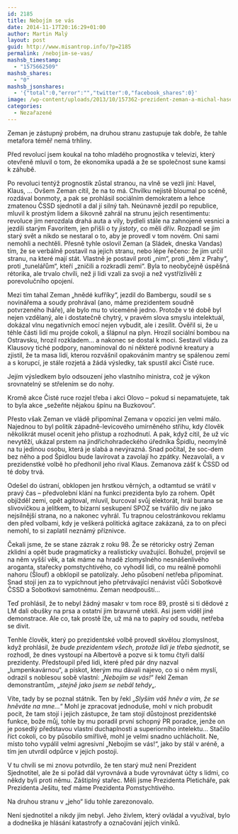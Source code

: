 ```yaml
---
id: 2185
title: Nebojím se vás
date: 2014-11-17T20:16:29+01:00
author: Martin Malý
layout: post
guid: http://www.misantrop.info/?p=2185
permalink: /nebojim-se-vas/
mashsb_timestamp:
  - "1575662509"
mashsb_shares:
  - "0"
mashsb_jsonshares:
  - '{"total":0,"error":"","twitter":0,"facebook_shares":0}'
image: /wp-content/uploads/2013/10/157362-prezident-zeman-a-michal-hasek-cssd-653x367.jpg
categories:
  - Nezařazené
---
```

Zeman je zástupný probém, na druhou stranu zastupuje tak dobře, že tahle metafora téměř nemá trhliny.

<!--more-->

Před revolucí jsem koukal na toho mladého prognostika v televizi, který otevřeně mluvil o tom, že ekonomika upadá a že se společnost sune kamsi k záhubě.

Po revoluci tentýž prognostik zůstal stranou, na vlně se vezli jiní: Havel, Klaus, &#8230; Ovšem Zeman cítil, že na to má. Chvilku nejistě bloumal po scéně, rozdával bonmoty, a pak se prohlásil sociálním demokratem a lehce zmatenou ČSSD sjednotil a dal jí silný tah. Neúnavně jezdil po republice, mluvil k prostým lidem a šikovně zahrál na strunu jejich resentimentu: revoluce jim nerozdala drahá auta a vily, bydleli stále na zahnojené vesnici a jezdili starým Favoritem, jen přišli o ty _jistoty_, co měli dřív. Rozpadl se jim starý svět a nikdo se nestaral o to, aby je provedl v tom novém. Oni sami nemohli a nechtěli. Přesně tyhle oslovil Zeman (a Sládek, dneska Vandas) tím, že se verbálně postavil na jejich stranu, nebo lépe řečeno: že jim určil stranu, na které mají stát. Vlastně je postavil proti &#8222;nim&#8220;, proti &#8222;těm z Prahy&#8220;, proti &#8222;tunelářům&#8220;, kteří &#8222;zničili a rozkradli zemi&#8220;. Byla to neobyčejně úspěšná rétorika, ale trvalo chvíli, než ji lidi vzali za svoji a než vystřízlivěli z porevolučního opojení.

Mezi tím tahal Zeman &#8222;hnědé kufříky&#8220;, jezdil do Bambergu, soudil se s novinářema a soudy prohrával (ano, máme prezidentem soudně potvrzeného lháře), ale bylo mu to víceméně jedno. Protože v té době byl nejen vzdělaný, ale i dostatečně chytrý, v pravém slova smyslu intelektuál, dokázal vlnu negativních emocí nejen vybudit, ale i zesílit. Ověřil si, že u téhle části lidí mu projde cokoli, a šlápnul na plyn. Hrozil sociální bombou na Ostravsku, hrozil rozkladem&#8230; a nakonec se dostal k moci. Sestavil vládu za Klausovy tiché podpory, nanominoval do ní některé podivné kreatury a zjistil, že ta masa lidí, kterou rozvášnil opakováním mantry se spálenou zemí a s korupcí, je stále rozjetá a žádá výsledky, tak spustil akci Čisté ruce.

Jejím výsledkem bylo odsouzení jeho vlastního ministra, což je výkon srovnatelný se střelením se do nohy.

Kromě akce Čisté ruce rozjel třeba i akci Olovo &#8211; pokud si nepamatujete, tak to byla akce &#8222;sežeňte nějakou špínu na Buzkovou&#8220;.

Přesto však Zeman ve vládě připomínal Zemana v opozici jen velmi málo. Najednou to byl politik západně-levicového umírněného střihu, kdy člověk několikrát musel ocenit jeho přístup a rozhodnutí. A pak, když cítil, že už víc nevytěží, ukázal prstem na jindřichohradeckého úředníka Špidlu, neomylně na tu jedinou osobu, která je slabá a nevýrazná. Snad počítal, že soc-dem bez něho a pod Špidlou bude lavírovat a zavolají ho zpátky. Nezavolali, a v prezidenstké volbě ho předhonil jeho rival Klaus. Zemanova zášť k ČSSD od té doby trvá.

Odešel do ústraní, obklopen jen hrstkou věrných, a odtamtud se vrátil v pravý čas &#8211; předvolební klání na funkci prezidenta bylo za rohem. Opět objížděl zemi, opět agitoval, mluvil, burcoval svůj elektorát, hrál burana se slivovičkou a jelítkem, to bizarní seskupení SPOZ se tvářilo div ne jako nejsilnější strana, no a nakonec vyhrál. Tu trapnou celostránkovou reklamu den před volbami, kdy je veškerá politická agitace zakázaná, za to on přeci nemohl, to si zaplatil neznámý příznivce.

Čekali jsme, že se stane zázrak z roku 98. Že se rétoricky ostrý Zeman zklidní a opět bude pragmaticky a realisticky uvažující. Bohužel, projevil se na něm vyšší věk, a tak máme na hradě zlomyslného nesnášenlivého aroganta, stařecky pomstychtivého, co vyhodil lidi, co mu reálně pomohli nahoru (Šlouf) a obklopil se patolízaly. Jeho působení netřeba připomínat. Snad stojí jen za to vypíchnout jeho přetrvávající nenávist vůči Sobotkově ČSSD a Sobotkovi samotnému. Zeman neodpouští&#8230;

Teď prohlásil, že to nebyl žádný masakr v tom roce 89, prostě si ti dědové z LM dali obušky na prsa a ostatní jim bravurně utekli. Asi jsem viděl jiné demonstrace. Ale co, tak prostě lže, už má na to papíry od soudu, netřeba se divit.

Tenhle člověk, který po prezidentské volbě provedl skvělou zlomyslnost, když prohlásil, že _bude prezidentem všech, protože lidi je třeba sjednotit_, se rozhodl, že dnes vystoupí na Albertově a pozve si k tomu čtyři další prezidenty. Předstoupil před lidi, které před pár dny nazval &#8222;lumpenkavárnou&#8220;, a pískot, kterým mu dávali najevo, co si o něm myslí, odrazil s noblesou sobě vlastní: &#8222;_Nebojím se vás!_&#8220; řekl Zeman demonstrantům, &#8222;_stejně jako jsem se nebál tehdy_&#8222;.

Víte, tady by se poznal státník. Ten by řekl &#8222;_Slyším váš hněv a vím, že se hněváte na mne&#8230;_&#8220; Mohl je zpracovat jednoduše, mohl v nich probudit pocit, že tam stojí i jejich zástupce, že tam stojí důstojnost prezidentské funkce, bože můj, tohle by mu poradil první schopný PR poradce, jenže on je posedlý představou vlastní duchaplnosti a superiorního intelektu&#8230; Stačilo říct cokoli, co by působilo smířlivě, mohl je velmi snadno uchlácholit. Ne, místo toho vypálil velmi agresivní &#8222;Nebojím se vás!&#8220;, jako by stál v aréně, a tím jen utvrdil odpůrce v jejich postoji.

V tu chvíli se mi znovu potvrdilo, že ten starý muž není Prezident Sjednotitel, ale že si pořád dál vyrovnává a bude vyrovnávat účty s lidmi, co někdy byli proti němu. Záštiplný stařec. Měli jsme Prezidenta Pleticháře, pak Prezidenta Ješitu, teď máme Prezidenta Pomstychtivého.

Na druhou stranu v &#8222;jeho&#8220; lidu tohle zarezonovalo.

Není sjednotitel a nikdy jím nebyl. Jeho živlem, který ovládal a využíval, bylo a dodneška je hlásání katastrofy a označování jejích viníků.